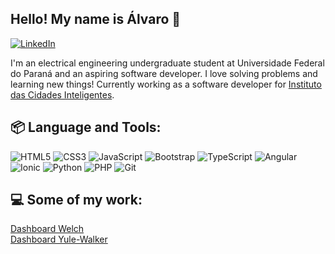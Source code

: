 ## Hello! My name is Álvaro 👋
[![LinkedIn](https://img.shields.io/badge/LinkedIn-0077B5?style=for-the-badge&logo=linkedin&logoColor=white)](https://www.linkedin.com/in/alvaro-jose-baranoski/)


I'm an electrical engineering undergraduate student at Universidade Federal do Paraná and an aspiring software developer. I love solving problems and learning new things! Currently working as a software developer for [Instituto das Cidades Inteligentes](https://www.ici.curitiba.org.br/).



## :package: Language and Tools:

![HTML5](https://img.shields.io/badge/HTML5-E34F26?style=for-the-badge&logo=HTML5&logoColor=white)
![CSS3](https://img.shields.io/badge/CSS3-1572B6?style=for-the-badge&logo=CSS3&logoColor=white)
![JavaScript](https://img.shields.io/badge/JavaScript-F7DF1E?style=for-the-badge&logo=JavaScript&logoColor=white)
![Bootstrap](https://img.shields.io/badge/Bootstrap-7952B3?style=for-the-badge&logo=Bootstrap&logoColor=white)
![TypeScript](https://img.shields.io/badge/TypeScript-3178C6?style=for-the-badge&logo=TypeScript&logoColor=white)
![Angular](https://img.shields.io/badge/Angular-DD0031?style=for-the-badge&logo=Angular&logoColor=white)
![Ionic](https://img.shields.io/badge/Ionic-3880FF?style=for-the-badge&logo=Ionic&logoColor=white)
![Python](https://img.shields.io/badge/Python-3776AB?style=for-the-badge&logo=python&logoColor=white)
![PHP](https://img.shields.io/badge/PHP-777BB4?style=for-the-badge&logo=PHP&logoColor=white)
![Git](https://img.shields.io/badge/Git-F05032?style=for-the-badge&logo=Git&logoColor=white)

## :computer: Some of my work:
[Dashboard Welch](https://sirius.eletrica.ufpr.br/welch/index.php) <br>
[Dashboard Yule-Walker](https://sirius.eletrica.ufpr.br/yulewalker/index.php)
